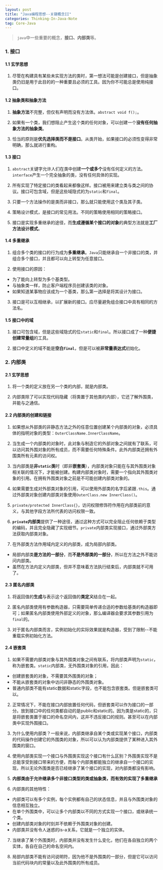 ```yaml
---
layout: post
title: "Java编程思想--关键概念II"
categories: Thinking-In-Java-Note
tag: Core-Java
---
```

> `java`中一些重要的概念，**接口、内部类**等。

### 1. 接口

#### 1.1  玄学思想

1. 尽管在构建具有某些未实现方法的类时，第一想法可能是创建接口，但是抽象类仍旧是用于此目的的一种重要且必须的工具。因为你不可能总是使用纯接口。

#### 1.2 抽象类和抽象方法

1. **抽象方法**不完整，但仅有声明而没有方法体。`abstract void f();`。

2. 如果有一个类，我们想阻止产生这个类的任何对象，可以创建一个**没有任何抽象方法的抽象类**。

3. 恰当的原则是**优先选择类而不是接口**。从类开始，如果接口的必须性变得非常明确，那么就进行重构。

#### 1.3 接口

1. `abstract`关键字允许人们在类中创建**一个或多个**没有任何定义的方法。`interface`产生一个完全抽象的类，没有任何具体的实现。

2. 所有实现了特定接口的类看起来都像这样。接口被用来建立类与类之间的协议。接口可包含域，但是这些域隐式的为`static`和`final`。

3. 只要一个方法操作的是类而非接口，那么就只能使用这个类及其子类。

4. 策略设计模式，是接口的常见用法。不同的策略使用相同的策略接口。

5. 接口是实现多重继承的途径，而**生成遵循某个接口的对象**的典型方法就是**工厂方法设计模式**。

#### 1.4 多重继承

1. 组合多个类的接口的行为成为**多重继承**。`Java`只能继承自一个非接口的类，并组合多个接口，并且都可以向上转型为任意接口。

2. 使用接口的原因：
- 为了能向上转型为多个基类型。
- 与抽象类一样，防止客户端程序员创建该类的对象。
- 如果知道某事物应该成为一个基类，那么第一选择是将其设计为接口。

3. 接口是可以互相继承，以扩展新的接口。应尽量避免组合接口中具有相同的方法名。

#### 1.5 接口中的域

1. 接口可包含域，但是这些域隐式的位`static`和`final`。所以接口成了一种**便捷创建常量组**的工具。

2. 接口中定义的域不能是**空白`final`**，但是可以被**非常量表达式**初始化。

### 2. 内部类

#### 2.1  玄学思想

1. 将一个类的定义放在另一个类的内部，就是内部类。

2. 内部类除了可以实现代码隐藏（将类置于其他类的内部），它还了解外围类，并能与之通信。

#### 2.2 内部类的创建和链接

1. 如果想从外部类的非静态方法之外的任意位置创建某个内部类的对象，必须具体的指明对象的类型：`OuterClassName.InnerClassName`。

2. 当生成一个内部类的对象时，此对象与制造它的外部对象之间就有了联系，可以访问其外围对象的所有成员，而不需要任何特殊条件。此外内部类还拥有外围类所有元素的访问权。

3. 当内部类是**非`static`类**时（即非**嵌套类**），内部类对象只能在与其外围类对象相关联的情况下，才能被创建。构建内部类对象时，需要一个指向其外围类对象的引用。在拥有外围类对象之前是不可能创建内部类对象的。

4. 如果需要生成对外部类对象的引用，可以使用外部类的名字后紧跟`.this`。通过外部类对象创建内部类对象使用`OuterClass.new InnerClass()`。

5. `private/protected InnerClass{}`，访问权限修饰符作用在内部类前的意义，与其他字段方法所代表的访问权限一致。

6. **`private`内部类**提供了一种途径，通过这种方式可以完全阻止任何依赖于类型的编码，并且完全隐藏了实现细节。`private`内部类实现接口，通过外部类方法获取内部类对象。

7. 在外部类方法作用域内定义的内部类，成为局部内部类。
- 局部内部类**是方法的一部分**，而**不是外部类的一部分**，所以在方法之外不能访问内部类。
- 虽然在方法内定义内部类，但并不意味着方法执行结束后，内部类就不可用了。

#### 2.3 匿名内部类

1. 将返回值的**生成**与表示这个返回值的**类定义**结合在一起。

2. 匿名内部类使用有参数构造器，只需要简单传递合适的参数给基类的构造器即可；如果匿名内部类使用外部定义的对象，那么编译器会要求其参数引用为`final`的。

3. 对于匿名内部类而言，实例初始化的实际效果就是构造器，受到了限制--不能重载实例初始化方法。

#### 2.4 嵌套类

1. 如果不需要内部类对象与其外围类对象之间有联系，将内部类声明为`static`，称为嵌套类。`static`内部类，无外围类对象的引用，因此：
- 创建嵌套类的对象，不需要其外围类的对象；
- 不能从嵌套类的对象中访问非静态的外围类对象。
- 普通内部类不能有static数据和static字段，也不能包含嵌套类。但是嵌套类可以。

2. 正常情况下，不能在接口内部放置任何代码，但嵌套类可以作为接口的一部分。放到接口中的任何类都自动的是public和static的。因为类是static的，只是将嵌套类置于接口的命名空间内，这并不违反接口的规则。甚至可以在内部类中实现外围接口。

3. 为什么使用内部类？一般来说，内部类继承自某个类或实现某个接口，内部类的代码操作创建它的外围类的对象，所以可以认为内部类提供了某种进入其外围类的窗口。

4. 使用内部类实现一个接口与外围类实现这个接口有什么区别？外围类实现不是总能享受到接口带来的方便，而每个内部类都能独立的继承自一个接口的实现，所以无论外围类是否已经继承了某个接口的实现，对内部类都没有影响。

5. **内部类由于允许继承多个非接口类型的类或抽象类，而有效的实现了多重继承**

6. 内部类的其他特性：
- 内部类可以有多个实例，每个实例都有自己的状态信息，并且与外围类对象的信息相互独立。
- 在单个外围类中，可以让多个内部类以不同的方式实现一个接口，或继承统一个类。
- 创建内部类对象的时刻并不依赖于外围类对象的创建。
- 内部类并没有令人迷惑的is-a关系，它就是一个独立的实体。

7. 当继承了某个外围类时，内部类并没有发生什么变化，他们在各自独立的两个实体，各自在自己的命名空间内。

8. 局部内部类不能有访问说明符，因为他不是外围类的一部分，但是它可以访问当前代码块内的常量以及此外围类的所有成员。